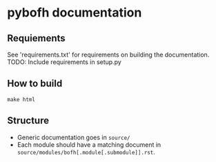 # pybofh documentation


## Requiements

See 'requirements.txt' for requirements on building the documentation.
TODO: Include requirements in setup.py


## How to build

```
make html
```


## Structure

* Generic documentation goes in `source/`
* Each module should have a matching document in
  `source/modules/bofh[.module[.submodule]].rst`.
